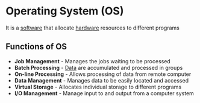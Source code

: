 # Operating System (OS)

It is a [software](software.md) that allocate [hardware](hardware.md) resources to different programs

## Functions of OS

- **Job Management** - Manages the jobs waiting to be processed
- **Batch Processing** - [Data](data.md) are accumulated and processed in groups
- **On-line Processing** - Allows processing of data from remote computer
- **Data Management** - Manages data to be easily located and accessed
- **Virtual Storage** - Allocates individual storage to different programs
- **I/O Management** - Manage input to and output from a computer system
